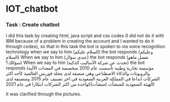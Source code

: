 # IOT_chatbot
### Task : Create chatbot 

I did this task by creating html, java script and css codes (I did not do it with IBM because of a problem in creating the account and I wanted to do it through codes), so that in this task the bot is spoken to via voice recognition technology when we say to him (السلام عليكم) the bot responds (وعليكم السلام) When we say to him (عندي سؤال) the bot responds (تفضل ماهو سؤالك؟) When we say to him (تحدث عن شركة الأساليب الذكية) the bot responds
(مؤسسة تجارية وطنية تأسست عام 2010 متخصصة في المعدات الألية والروبوتات والذكاء الاصطناعي وهي منصفة لدى مجلة فوربس العالمية كأحد اكثر الشركات ابداعا في المملكة العربية السعودية في اخر تصنيف عام 2015 ومنصنفة لدى الهيئة السعودية للمنشأت (منشأت)كواحدة من اكثر الشركات ابتكارا في عام 2021) 

It was clarified through the pictures.
